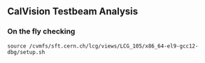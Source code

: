 ## CalVision Testbeam Analysis

### On the fly checking

```
source /cvmfs/sft.cern.ch/lcg/views/LCG_105/x86_64-el9-gcc12-dbg/setup.sh
```